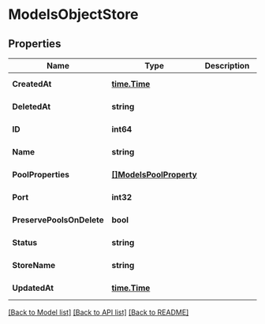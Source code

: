 # ModelsObjectStore

## Properties
Name | Type | Description | Notes
------------ | ------------- | ------------- | -------------
**CreatedAt** | [**time.Time**](time.Time.md) |  | [default to null]
**DeletedAt** | **string** |  | [default to null]
**ID** | **int64** |  | [default to null]
**Name** | **string** |  | [default to null]
**PoolProperties** | [**[]ModelsPoolProperty**](models.PoolProperty.md) |  | [default to null]
**Port** | **int32** |  | [default to null]
**PreservePoolsOnDelete** | **bool** |  | [default to null]
**Status** | **string** |  | [default to null]
**StoreName** | **string** |  | [default to null]
**UpdatedAt** | [**time.Time**](time.Time.md) |  | [default to null]

[[Back to Model list]](../README.md#documentation-for-models) [[Back to API list]](../README.md#documentation-for-api-endpoints) [[Back to README]](../README.md)

